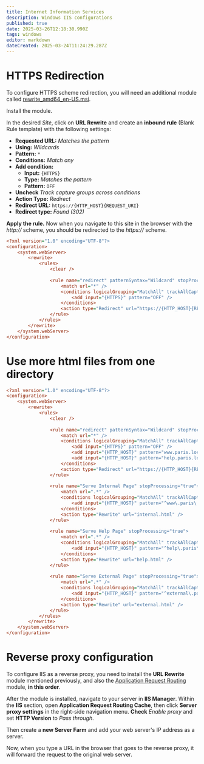 ```yaml
---
title: Internet Information Services
description: Windows IIS configurations
published: true
date: 2025-03-26T12:18:30.990Z
tags: windows
editor: markdown
dateCreated: 2025-03-24T11:24:29.287Z
---
```


# HTTPS Redirection

To configure HTTPS scheme redirection, you will need an additional module called [rewrite_amd64_en-US.msi](https://www.iis.net/downloads/microsoft/url-rewrite).

Install the module.

In the desired *Site*, click on **URL Rewrite** and create an **inbound rule** (Blank Rule template) with the following settings:

 - **Requested URL:** *Matches the pattern*
 - **Using:** *Wildcards*
 - **Pattern:** `*`
 - **Conditions:** *Match any*
 - **Add condition:**
   - **Input:** `{HTTPS}`
   - **Type:** *Matches the pattern*
   - **Pattern:** `OFF`
 - **Uncheck** *Track capture groups across conditions*
 - **Action Type:** *Redirect*
 - **Redirect URL:** `https://{HTTP_HOST}{REQUEST_URI}`
 - **Redirect type:** *Found (302)*

**Apply the rule.** Now when you navigate to this site in the browser with the *http://* scheme, you should be redirected to the *https://* scheme.

```cfg
<?xml version="1.0" encoding="UTF-8"?>
<configuration>
    <system.webServer>
        <rewrite>
            <rules>
                <clear />
                
                <rule name="redirect" patternSyntax="Wildcard" stopProcessing="true">
                    <match url="*" />
                    <conditions logicalGrouping="MatchAll" trackAllCaptures="false">
                        <add input="{HTTPS}" pattern="OFF" />
                    </conditions>
                    <action type="Redirect" url="https://{HTTP_HOST}{REQUEST_URI}" redirectType="Found" />
                </rule>
            </rules>
        </rewrite>
    </system.webServer>
</configuration>
```

# Use more html files from one directory

```cfg
<?xml version="1.0" encoding="UTF-8"?>
<configuration>
    <system.webServer>
        <rewrite>
            <rules>
                <clear />
                
                <rule name="redirect" patternSyntax="Wildcard" stopProcessing="true">
                    <match url="*" />
                    <conditions logicalGrouping="MatchAll" trackAllCaptures="false">
                        <add input="{HTTPS}" pattern="OFF" />
                        <add input="{HTTP_HOST}" pattern="www.paris.local" />
                        <add input="{HTTP_HOST}" pattern="help.paris.local" />
                    </conditions>
                    <action type="Redirect" url="https://{HTTP_HOST}{REQUEST_URI}" redirectType="Found" />
                </rule>
                
                <rule name="Serve Internal Page" stopProcessing="true">
                    <match url=".*" />
                    <conditions logicalGrouping="MatchAll" trackAllCaptures="false">
                        <add input="{HTTP_HOST}" pattern="^www\.paris\.local$" />
                    </conditions>
                    <action type="Rewrite" url="internal.html" />
                </rule>
                
                <rule name="Serve Help Page" stopProcessing="true">
                    <match url=".*" />
                    <conditions logicalGrouping="MatchAll" trackAllCaptures="false">
                        <add input="{HTTP_HOST}" pattern="^help\.paris\.local$" />
                    </conditions>
                    <action type="Rewrite" url="help.html" />
                </rule>
                
                <rule name="Serve External Page" stopProcessing="true">
                    <match url=".*" />
                    <conditions logicalGrouping="MatchAll" trackAllCaptures="false">
                        <add input="{HTTP_HOST}" pattern="^external\.paris\.local$" />
                    </conditions>
                    <action type="Rewrite" url="external.html" />
                </rule>
            </rules>
        </rewrite>
    </system.webServer>
</configuration>
```

# Reverse proxy configuration

To configure IIS as a reverse proxy, you need to install the **URL Rewrite** module mentioned previously, and also the [Application Request Routing](https://www.iis.net/downloads/microsoft/application-request-routing) module, **in this order**.

After the module is installed, navigate to your server in **IIS Manager**. Within the **IIS** section, open **Application Request Routing Cache**, then click **Server proxy settings** in the right-side navigation menu. **Check** *Enable proxy* and set **HTTP Version** to *Pass through*.

Then create a **new Server Farm** and add your web server's IP address as a server.

Now, when you type a URL in the browser that goes to the reverse proxy, it will forward the request to the original web server.
